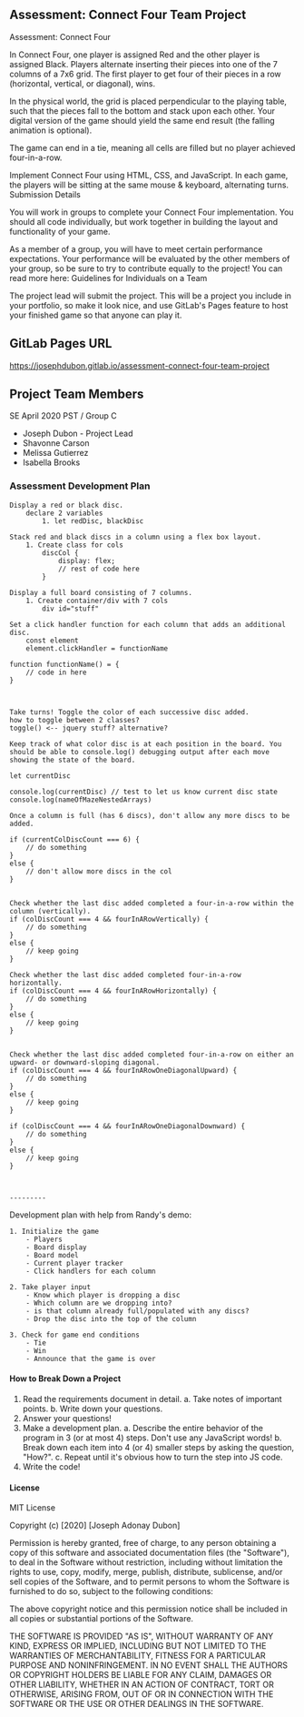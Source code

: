 ## Assessment: Connect Four Team Project
Assessment: Connect Four

In Connect Four, one player is assigned Red and the other player is assigned Black. Players alternate inserting their pieces into one of the 7 columns of a 7x6 grid. The first player to get four of their pieces in a row (horizontal, vertical, or diagonal), wins.

In the physical world, the grid is placed perpendicular to the playing table, such that the pieces fall to the bottom and stack upon each other. Your digital version of the game should yield the same end result (the falling animation is optional).

The game can end in a tie, meaning all cells are filled but no player achieved four-in-a-row.

Implement Connect Four using HTML, CSS, and JavaScript. In each game, the players will be sitting at the same mouse & keyboard, alternating turns.
Submission Details

You will work in groups to complete your Connect Four implementation. You should all code individually, but work together in building the layout and functionality of your game.

As a member of a group, you will have to meet certain performance expectations. Your performance will be evaluated by the other members of your group, so be sure to try to contribute equally to the project! You can read more here: Guidelines for Individuals on a Team

The project lead will submit the project. This will be a project you include in your portfolio, so make it look nice, and use GitLab's Pages feature to host your finished game so that anyone can play it.

## GitLab Pages URL
https://josephdubon.gitlab.io/assessment-connect-four-team-project

## Project Team Members
SE April 2020 PST / Group C

- Joseph Dubon - Project Lead
- Shavonne Carson
- Melissa Gutierrez
- Isabella Brooks

### Assessment Development Plan

    Display a red or black disc.
        declare 2 variables
            1. let redDisc, blackDisc

    Stack red and black discs in a column using a flex box layout.
        1. Create class for cols 
            discCol { 
                display: flex;
                // rest of code here
            }

    Display a full board consisting of 7 columns.
        1. Create container/div with 7 cols
            div id="stuff"

    Set a click handler function for each column that adds an additional disc.
        const element 
        element.clickHandler = functionName

    function functionName() = {
        // code in here
    }



    Take turns! Toggle the color of each successive disc added.
    how to toggle between 2 classes?
    toggle() <-- jquery stuff? alternative?

    Keep track of what color disc is at each position in the board. You should be able to console.log() debugging output after each move showing the state of the board.
    
    let currentDisc

    console.log(currentDisc) // test to let us know current disc state
    console.log(nameOfMazeNestedArrays)

    Once a column is full (has 6 discs), don't allow any more discs to be added.

    if (currentColDiscCount === 6) {
        // do something
    }
    else {
        // don't allow more discs in the col
    }


    Check whether the last disc added completed a four-in-a-row within the column (vertically).
    if (colDiscCount === 4 && fourInARowVertically) {
        // do something
    }
    else {
        // keep going
    }

    Check whether the last disc added completed four-in-a-row horizontally.
    if (colDiscCount === 4 && fourInARowHorizontally) {
        // do something
    }
    else {
        // keep going
    }


    Check whether the last disc added completed four-in-a-row on either an upward- or downward-sloping diagonal.
    if (colDiscCount === 4 && fourInARowOneDiagonalUpward) {
        // do something
    }
    else {
        // keep going
    }

    if (colDiscCount === 4 && fourInARowOneDiagonalDownward) {
        // do something
    }
    else {
        // keep going
    }



    ---------

Development plan with help from Randy's demo:

    1. Initialize the game
        - Players
        - Board display
        - Board model
        - Current player tracker
        - Click handlers for each column

    2. Take player input
        - Know which player is dropping a disc
        - Which column are we dropping into?
        - is that column already full/populated with any discs?
        - Drop the disc into the top of the column

    3. Check for game end conditions
        - Tie
        - Win
        - Announce that the game is over

#### How to Break Down a Project

1. Read the requirements document in detail.
	a. Take notes of important points.
	b. Write down your questions.
2. Answer your questions!
3. Make a development plan.
	a. Describe the entire behavior of the program in 3 (or at most 4) steps. Don't use any JavaScript words!
	b. Break down each item into 4 (or 4) smaller steps by asking the question, "How?".
	c. Repeat until it's obvious how to turn the step into JS code.
4. Write the code!

#### License
MIT License

Copyright (c) [2020] [Joseph Adonay Dubon]

Permission is hereby granted, free of charge, to any person obtaining a copy
of this software and associated documentation files (the "Software"), to deal
in the Software without restriction, including without limitation the rights
to use, copy, modify, merge, publish, distribute, sublicense, and/or sell
copies of the Software, and to permit persons to whom the Software is
furnished to do so, subject to the following conditions:

The above copyright notice and this permission notice shall be included in all
copies or substantial portions of the Software.

THE SOFTWARE IS PROVIDED "AS IS", WITHOUT WARRANTY OF ANY KIND, EXPRESS OR
IMPLIED, INCLUDING BUT NOT LIMITED TO THE WARRANTIES OF MERCHANTABILITY,
FITNESS FOR A PARTICULAR PURPOSE AND NONINFRINGEMENT. IN NO EVENT SHALL THE
AUTHORS OR COPYRIGHT HOLDERS BE LIABLE FOR ANY CLAIM, DAMAGES OR OTHER
LIABILITY, WHETHER IN AN ACTION OF CONTRACT, TORT OR OTHERWISE, ARISING FROM,
OUT OF OR IN CONNECTION WITH THE SOFTWARE OR THE USE OR OTHER DEALINGS IN THE
SOFTWARE.